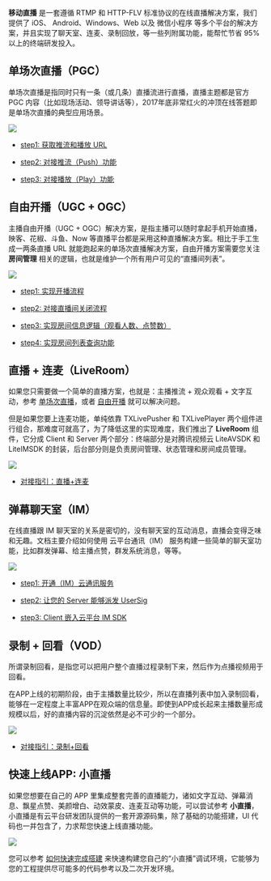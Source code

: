 **移动直播** 是一套遵循 RTMP 和 HTTP-FLV 标准协议的在线直播解决方案，我们提供了 iOS、 Android、Windows、Web 以及 微信小程序 等多个平台的解决方案，并且实现了聊天室、连麦、录制回放，等一些列附属功能，能帮忙节省 95% 以上的终端研发投入。

## 单场次直播（PGC）
单场次直播是指同时只有一条（或几条）直播流进行直播，直播主题都是官方 PGC 内容（比如现场活动、领导讲话等），2017年底非常红火的冲顶在线答题即是单场次直播的典型应用场景。

![](https://main.qcloudimg.com/raw/79e3828912674c673737bf1fdc535646.jpg)

- [step1: 获取推流和播放 URL](http://tce.fsphere.cn/document/product/454/14551#URL)

- [step2: 对接推流（Push）功能](http://tce.fsphere.cn/document/product/454/14551#PUSH)

- [step3: 对接播放（Play）功能](http://tce.fsphere.cn/document/product/454/14551#PLAY)

## 自由开播（UGC + OGC）

主播自由开播（UGC + OGC）解决方案，是指主播可以随时拿起手机开始直播，映客、花椒、斗鱼、Now 等直播平台都是采用这种直播解决方案。相比于手工生成一两条直播 URL 就能跑起来的单场次直播解决方案，自由开播方案需要您关注 **房间管理** 相关的逻辑，也就是维护一个所有用户可见的“直播间列表”。

![](https://main.qcloudimg.com/raw/83d09f70e38f062004a8a6346e5aea1c.jpg)

- [step1: 实现开播流程](http://tce.fsphere.cn/document/product/454/7916#ADD)

- [step2: 对接直播间关闭流程](http://tce.fsphere.cn/document/product/454/7916#DELETE)

- [step3: 实现房间信息逻辑（观看人数、点赞数）](http://tce.fsphere.cn/document/product/454/7916#MODIFY)

- [step4: 实现房间列表查询功能](http://tce.fsphere.cn/document/product/454/7916#QUERY)


## 直播 + 连麦（LiveRoom）

如果您只需要做一个简单的直播方案，也就是：主播推流 + 观众观看 + 文字互动，参考 [单场次直播](http://tce.fsphere.cn/document/product/454/14551)，或者 [自由开播](http://tce.fsphere.cn/document/product/454/7916) 就可以解决问题。

但是如果您要上连麦功能，单纯依靠 TXLivePusher 和 TXLivePlayer 两个组件进行组合，那难度可就高了，为了降低这里的实现难度，我们推出了 **LiveRoom** 组件，它分成 Client 和 Server 两个部分：终端部分是对腾讯视频云 LiteAVSDK 和 LiteIMSDK 的封装，后台部分则是负责房间管理、状态管理和房间成员管理。

<img style="border:0; max-width:100%; height:auto; box-sizing:content-box; box-shadow: 0px 0px 0px #ccc; margin: 0px 0px 0px 0px;" src="https://mc.qcloudimg.com/static/img/5a153aa265f6b41dbd88126d786c47e7/image.png" />

 - [对接指引：直播+连麦](http://tce.fsphere.cn/document/product/454/14606)


## 弹幕聊天室（IM）
在线直播跟 IM 聊天室的关系是密切的，没有聊天室的互动消息，直播会变得乏味和无趣。文档主要介绍如何使用 云平台通讯（IM） 服务构建一些简单的聊天室功能，比如群发弹幕、给主播点赞，群发系统消息，等等。

![](https://main.qcloudimg.com/raw/1c367a9e19042de3d6ee218e070aa03d.jpg)

- [step1: 开通（IM）云通讯服务](http://tce.fsphere.cn/document/product/454/7980#OPEN)

- [step2: 让您的 Server 能够派发 UserSig](http://tce.fsphere.cn/document/product/454/7980#SERVER)

- [step3: Client 嵌入云平台 IM SDK](http://tce.fsphere.cn/document/product/454/7980#CLIENT)



## 录制 + 回看（VOD）
所谓录制回看，是指您可以把用户整个直播过程录制下来，然后作为点播视频用于回看。

在APP上线的初期阶段，由于主播数量比较少，所以在直播列表中加入录制回看，能够在一定程度上丰富APP在观众端的信息量。即使到APP成长起来主播数量形成规模以后，好的直播内容的沉淀依然是必不可少的一个部分。
 
 ![](https://mc.qcloudimg.com/static/img/504f32f7112d7dd9ab6c4ec10cb20099/image.png)
 
 - [对接指引：录制+回看](http://tce.fsphere.cn/document/product/454/7917)
 

## 快速上线APP: 小直播
如果您想要在自己的 APP 里集成整套完善的直播能力，诸如文字互动、弹幕消息、飘星点赞、美颜增白、动效蒙皮、连麦互动等功能，可以尝试参考 **小直播**，小直播是有云平台研发团队提供的一套开源源码集，除了基础的功能搭建，UI 代码也一并包含了，力求帮您快速上线直播功能。

![](https://mc.qcloudimg.com/static/img/e7ce9dbe3274f8704643030e9b2ee38c/image.jpg)

您可以参考 [如何快速完成搭建](http://tce.fsphere.cn/document/product/454/7999) 来快速构建您自己的“小直播”调试环境，它能够为您的工程提供尽可能多的代码参考以及二次开发环境。